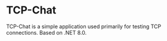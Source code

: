 # TCP-Chat
TCP-Chat is a simple application used primarily for testing TCP connections. Based on .NET 8.0.